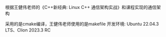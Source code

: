 根据王健伟老师的《C++新经典: Linux C++ 通信架构实战》和课程实现的通信架构

采用的是cmake编译，王健伟老师使用的是makefile
开发环境: Ubuntu 22.04.3 LTS、Clion 2023.3 RC